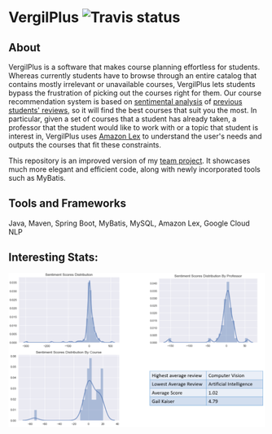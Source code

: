 # VergilPlus ![Travis status](https://travis-ci.com/pow25/vergilplus.svg?branch=master)


## About
VergilPlus is a software that makes course planning effortless for students. Whereas currently students have to browse through an entire catalog that contains mostly irrelevant or unavailable courses, VergilPlus lets students bypass the frustration of picking out the courses right for them. Our course recommendation system is based on [sentimental analysis](https://cloud.google.com/natural-language/docs/sentiment-tutorial) of [previous students' reviews](http://culpa.info/), so it will find the best courses that suit you the most.  In particular, given a set of courses that a student has already taken, a professor that the student would like to work with or a topic that student is interest in, VergilPlus uses [Amazon Lex](https://aws.amazon.com/lex/) to understand the user's needs and outputs the courses that fit these constraints.  

This repository is an improved version of my [team project](https://github.com/pow25/vergilplus).  It showcases much more elegant and efficient code, along with newly incorporated tools such as MyBatis.  

## Tools and Frameworks
Java, Maven, Spring Boot, MyBatis, MySQL, Amazon Lex, Google Cloud NLP

## Interesting Stats: <br />
![stats](https://github.com/pow25/vergilplus/blob/master/stats.png)

